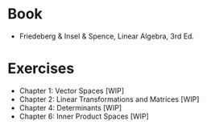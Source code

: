 # Book
- Friedeberg & Insel & Spence, Linear Algebra, 3rd Ed.

# Exercises
- Chapter 1: Vector Spaces [WIP]
- Chapter 2: Linear Transformations and Matrices [WIP]
- Chapter 4: Determinants [WIP]
- Chapter 6: Inner Product Spaces [WIP]
